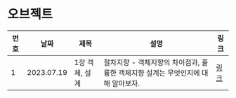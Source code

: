 # 오브젝트

| 번호 | 날짜       | 제목           | 설명                                                                             | 링크                                                             |
| ---- | ---------- | -------------- | -------------------------------------------------------------------------------- | ---------------------------------------------------------------- |
| 1    | 2023.07.19 | 1장 객체, 설계 | 절차지향 - 객체지향의 차이점과, 훌륭한 객체지향 설계는 무엇인지에 대해 알아보자. | [링크](https://www.notion.so/1-6e89d4398eb642c2b0fa8965c162e165) |
